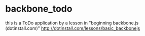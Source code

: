 # backbone_todo
this is a ToDo application by a lesson in "beginning backbone.js (dotinstall.com)"
http://dotinstall.com/lessons/basic_backbonejs
